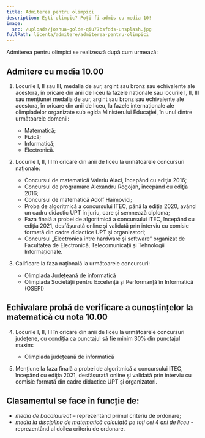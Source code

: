 ```yaml
---
title: Admiterea pentru olimpici
description: Ești olimpic? Poți fi admis cu media 10!
image:
  src: /uploads/joshua-golde-qiu77bsfdds-unsplash.jpg
fullPath: licenta/admitere/admiterea-pentru-olimpici
---
```

Admiterea pentru olimpici se realizează după cum urmează:

## Admitere cu media 10.00

1. Locurile I, II sau III, medalia de aur, argint sau bronz sau echivalente ale acestora, în oricare din anii de liceu la fazele naționale sau locurile I, II, III sau mențiune/ medalia de aur, argint sau bronz sau echivalente ale acestora, în oricare din anii de liceu, la fazele internaționale ale olimpiadelor organizate sub egida Ministerului Educației, în unul dintre următoarele domenii:

   * Matematică;
   * Fizică;
   * Informatică;
   * Electronică. 
2. Locurile I, II, III în oricare din anii de liceu la următoarele concursuri naţionale:

   * Concursul de matematică Valeriu Alaci, începând cu ediţia 2016;
   * Concursul de programare Alexandru Rogojan, începând cu ediţia 2016;
   * Concursul de matematică Adolf Haimovici;
   * Proba de algoritmică a concursului ITEC, până la ediția 2020, având un cadru didactic UPT in juriu, care şi semnează diploma;
   * Faza finală a probei de algoritmică a concursului iTEC, începând cu ediția 2021, desfășurată online și validată prin interviu cu comisie formată din cadre didactice UPT și organizatori;
   * Concursul „Electronica între hardware și software” organizat de Facultatea de Electronică, Telecomunicații și Tehnologii Informaționale.
3. Calificare la faza națională la următoarele concursuri:

   * Olimpiada Județeană de informatică
   * Olimpiada Societății pentru Excelență și Performanță în Informatică (OSEPI)

## Echivalare probă de verificare a cunoștințelor la matematică cu nota 10.00

4. Locurile I, II, III în oricare din anii de liceu la următoarele concursuri județene, cu condiția ca punctajul să fie minim 30% din punctajul maxim:

   * Olimpiada județeană de informatică 
5. Mențiune la faza finală a probei de algoritmică a concursului ITEC, începând cu ediția 2021, desfășurată online și validată prin interviu cu comisie formată din cadre didactice UPT și organizatori.

<Block color="yellow">

## Clasamentul se face în funcție de:

* *media de bacalaureat* – reprezentând primul criteriu de ordonare;
* *media la disciplina de matematică calculată pe toţi cei 4 ani de liceu* - reprezentând al doilea criteriu de ordonare.

</Block>